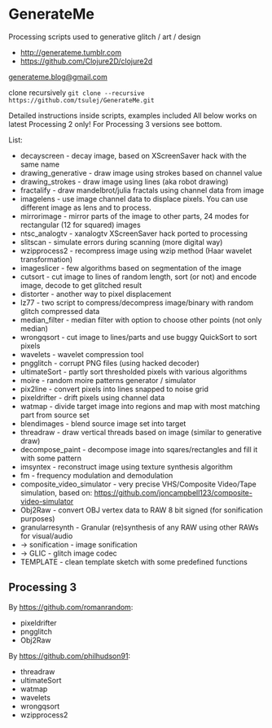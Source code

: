 # GenerateMe
Processing scripts used to generative glitch / art / design

  * http://generateme.tumblr.com
  * https://github.com/Clojure2D/clojure2d

generateme.blog@gmail.com

clone recursively ```git clone --recursive https://github.com/tsulej/GenerateMe.git```

Detailed instructions inside scripts, examples included
All below works on latest Processing 2 only! For Processing 3 versions see bottom.

List:
  * decayscreen - decay image, based on XScreenSaver hack with the same name
  * drawing_generative - draw image using strokes based on channel value
  * drawing_strokes - draw image using lines (aka robot drawing)
  * fractalify - draw mandelbrot/julia fractals using channel data from image
  * imagelens - use image channel data to displace pixels. You can use different image as lens and to process.
  * mirrorimage - mirror parts of the image to other parts, 24 modes for rectangular (12 for squared) images
  * ntsc_analogtv - xanalogtv XScreenSaver hack ported to processing
  * slitscan - simulate errors during scanning (more digital way)
  * wzipprocess2 - recompress image using wzip method (Haar wavelet transformation)
  * imageslicer - few algorithms based on segmentation of the image
  * cutsort - cut image to lines of random length, sort (or not) and encode image, decode to get glitched result
  * distorter - another way to pixel displacement
  * lz77 - two script to compress/decompress image/binary with random glitch compressed data
  * median_filter - median filter with option to choose other points (not only median)
  * wrongqsort - cut image to lines/parts and use buggy QuickSort to sort pixels
  * wavelets - wavelet compression tool
  * pngglitch - corrupt PNG files (using hacked decoder)
  * ultimateSort - partly sort thresholded pixels with various algorithms
  * moire - random moire patterns generator / simulator
  * pix2line - convert pixels into lines snapped to noise grid
  * pixeldrifter - drift pixels using channel data
  * watmap - divide target image into regions and map with most matching part from source set
  * blendimages - blend source image set into target
  * threadraw - draw vertical threads based on image (similar to generative draw)
  * decompose_paint - decompose image into sqares/rectangles and fill it with some pattern
  * imsyntex - reconstruct image using texture synthesis algorithm
  * fm - frequency modulation and demodulation
  * composite_video_simulator - very precise VHS/Composite Video/Tape simulation, based on: https://github.com/joncampbell123/composite-video-simulator
  * Obj2Raw - convert OBJ vertex data to RAW 8 bit signed (for sonification purposes)
  * granularresynth - Granular (re)synthesis of any RAW using other RAWs for visual/audio
  * -> sonification - image sonification
  * -> GLIC - glitch image codec
  * TEMPLATE - clean template sketch with some predefined functions

## Processing 3

By https://github.com/romanrandom:

  * pixeldrifter
  * pngglitch
  * Obj2Raw
  
By https://github.com/philhudson91:
 
  * threadraw
  * ultimateSort
  * watmap
  * wavelets
  * wrongqsort
  * wzipprocess2
